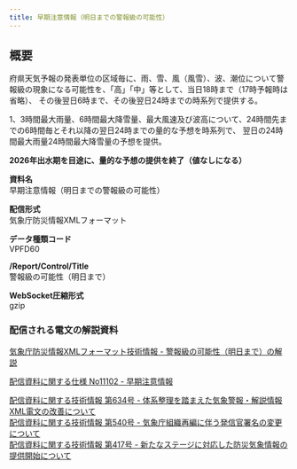 ```yaml
---
title: 早期注意情報（明日までの警報級の可能性）
---
```


## 概要
府県天気予報の発表単位の区域毎に、雨、雪、風（風雪）、波、潮位について警報級の現象になる可能性を、「高」「中」等として、当日18時まで（17時予報時は省略）、
その後翌日6時まで、その後翌日24時までの時系列で提供する。

1、3時間最大雨量、6時間最大降雪量、最大風速及び波高について、24時間先までの6時間毎とそれ以降の翌日24時までの量的な予想を時系列で、
翌日の24時間最大雨量24時間最大降雪量の予想を提供。

**2026年出水期を目途に、量的な予想の提供を終了（値なしになる）**

**資料名** <br/>
早期注意情報（明日までの警報級の可能性）
 
**配信形式** <br/>
気象庁防災情報XMLフォーマット

**データ種類コード** <br/>
VPFD60

**/Report/Control/Title** <br/>
警報級の可能性（明日まで）
 
**WebSocket圧縮形式** <br/>
gzip

### 配信される電文の解説資料
[気象庁防災情報XMLフォーマット技術情報 - 警報級の可能性（明日まで）の解説](https://dmdata.jp/docs/jma/manual/0305-0305.pdf) 
 
 
[配信資料に関する仕様 No11102 - 早期注意情報](https://www.data.jma.go.jp/suishin/shiyou/pdf/no11102)


[配信資料に関する技術情報 第634号 - 体系整理を踏まえた気象警報・解説情報XML電文の改善について](https://dmdata.jp/docs/jma/technical/634.pdf) <br/>
[配信資料に関する技術情報 第540号 - 気象庁組織再編に伴う発信官署名の変更について](https://dmdata.jp/docs/jma/technical/540.pdf) <br/>
[配信資料に関する技術情報 第417号 - 新たなステージに対応した防災気象情報の提供開始について](https://dmdata.jp/docs/jma/technical/417.pdf) 
